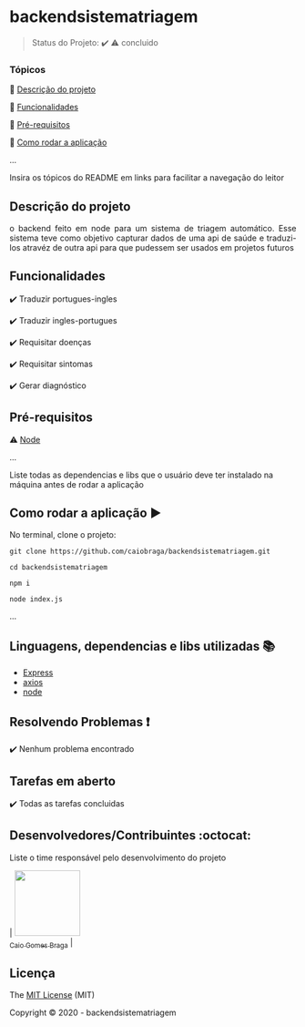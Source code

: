 

<h1>backendsistematriagem</h1> 




> Status do Projeto: :heavy_check_mark: :warning: concluido

### Tópicos 

:small_blue_diamond: [Descrição do projeto](#descrição-do-projeto)

:small_blue_diamond: [Funcionalidades](#funcionalidades)

:small_blue_diamond: [Pré-requisitos](#pré-requisitos)

:small_blue_diamond: [Como rodar a aplicação](#como-rodar-a-aplicação-arrow_forward)

... 

Insira os tópicos do README em links para facilitar a navegação do leitor

## Descrição do projeto 

<p align="justify">
  o backend feito em node para um sistema de triagem automático.
  Esse sistema teve como objetivo capturar dados de uma api de saúde e traduzi-los atravéz de outra api para que pudessem ser usados em projetos futuros
</p>

## Funcionalidades

:heavy_check_mark: Traduzir portugues-ingles

:heavy_check_mark: Traduzir ingles-portugues

:heavy_check_mark: Requisitar doenças

:heavy_check_mark: Requisitar sintomas 

:heavy_check_mark: Gerar diagnóstico



## Pré-requisitos

:warning: [Node](https://nodejs.org/en/download/)

...

Liste todas as dependencias e libs que o usuário deve ter instalado na máquina antes de rodar a aplicação 

## Como rodar a aplicação :arrow_forward:

No terminal, clone o projeto: 

```
git clone https://github.com/caiobraga/backendsistematriagem.git

cd backendsistematriagem

npm i

node index.js
```

...



## Linguagens, dependencias e libs utilizadas :books:

- [Express](https://expressjs.com/pt-br/)
- [axios](https://www.npmjs.com/package/axios)
- [node](https://nodejs.org/en/)


## Resolvendo Problemas :exclamation:

:heavy_check_mark: Nenhum problema encontrado

## Tarefas em aberto

:heavy_check_mark: Todas as tarefas concluidas

## Desenvolvedores/Contribuintes :octocat:

Liste o time responsável pelo desenvolvimento do projeto

| [<img src="https://avatars.githubusercontent.com/caiobraga" width=115><br><sub>Caio Gomes Braga</sub>](https://github.com/caiobraga) |

## Licença 

The [MIT License]() (MIT)

Copyright :copyright: 2020 - backendsistematriagem
